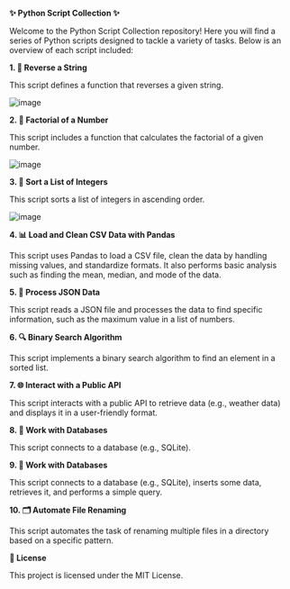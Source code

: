 **✨ Python Script Collection ✨**

Welcome to the Python Script Collection repository! Here you will find a series of Python scripts designed to tackle a variety of tasks. Below is an overview of each script included:

**1. 🧩 Reverse a String**

This script defines a function that reverses a given string.

![image](https://github.com/user-attachments/assets/50720f96-e020-4d1f-81f3-358c4ab25293)


**2. 🎲 Factorial of a Number**

This script includes a function that calculates the factorial of a given number.

![image](https://github.com/user-attachments/assets/657199a4-de31-43d8-9db7-f6f93af8389f)


**3. 🔢 Sort a List of Integers**

This script sorts a list of integers in ascending order.

![image](https://github.com/user-attachments/assets/4910e0f3-6bd5-4c47-8a52-a682134d406e)


**4. 📊 Load and Clean CSV Data with Pandas**

This script uses Pandas to load a CSV file, clean the data by handling missing values, and standardize formats. It also performs basic analysis such as finding the mean, median, and mode of the data.

**5. 📁 Process JSON Data**

This script reads a JSON file and processes the data to find specific information, such as the maximum value in a list of numbers.

**6. 🔍 Binary Search Algorithm**

This script implements a binary search algorithm to find an element in a sorted list.

**7. 🌐 Interact with a Public API**

This script interacts with a public API to retrieve data (e.g., weather data) and displays it in a user-friendly format.

**8. 💾 Work with Databases**

This script connects to a database (e.g., SQLite).

**9. 💾 Work with Databases**

This script connects to a database (e.g., SQLite), inserts some data, retrieves it, and performs a simple query.

**10. 🗂️ Automate File Renaming**

This script automates the task of renaming multiple files in a directory based on a specific pattern.


**📜 License**

This project is licensed under the MIT License.

